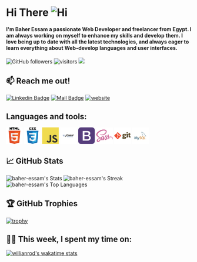 
# Hi There <img src="https://user-images.githubusercontent.com/1303154/88677602-1635ba80-d120-11ea-84d8-d263ba5fc3c0.gif" width="30px" height="30px" alt="Hi">

#### I'm Baher Essam a passionate Web Developer and freelancer from Egypt. I am always working on myself to enhance my skills and develop them. I love being up to date with all the latest technologies, and always eager to learn everything about  Web-develop languages and user interfaces.

![GitHub followers](https://img.shields.io/github/followers/Baher-essam?label=Follow&style=social)
![visitors](https://visitor-badge.glitch.me/badge?page_id=Baher-essam)
[![](https://img.shields.io/badge/%F0%9F%93%9D-Resume-blue)](https://drive.google.com/file/d/1NKxVa9dyyU4YVLkWI_-IVWPGz3Xj_p0t/view?usp=sharing)
<br/>


## 📫 Reach me out!
[![Linkedin Badge](https://img.shields.io/badge/-linkedin-0e76a8?style=flat&labelColor=0e76a8&logo=linkedin&logoColor=white)](https://www.linkedin.com/in/baher-essam/) 
[![Mail Badge](https://img.shields.io/badge/-mail-c0392b?style=flat&labelColor=c0392b&logo=gmail&logoColor=white)](mailto:baher.essam@gmail.com)
[![website](https://img.shields.io/badge/Website-46a2f1.svg?&style=flat-square&logo=Google-Chrome&logoColor=white&link=https://baher-essam.com/)](https://baher-essam.com/)


## Languages and tools:  

<code><img height="45" src="https://raw.githubusercontent.com/github/explore/5c058a388828bb5fde0bcafd4bc867b5bb3f26f3/topics/html/html.png"></code>
<code><img height="45" src="https://raw.githubusercontent.com/github/explore/5c058a388828bb5fde0bcafd4bc867b5bb3f26f3/topics/css/css.png"></code>
<code><img height="45" src="https://raw.githubusercontent.com/github/explore/80688e429a7d4ef2fca1e82350fe8e3517d3494d/topics/javascript/javascript.png"></code>
<code><img height="45" src="https://raw.githubusercontent.com/github/explore/80688e429a7d4ef2fca1e82350fe8e3517d3494d/topics/jquery/jquery.png"></code>
<code><img height="45" src="https://raw.githubusercontent.com/github/explore/80688e429a7d4ef2fca1e82350fe8e3517d3494d/topics/bootstrap/bootstrap.png"></code>
<code><img height="45" src="https://raw.githubusercontent.com/github/explore/80688e429a7d4ef2fca1e82350fe8e3517d3494d/topics/sass/sass.png"></code>
<code><img height="45" src="https://raw.githubusercontent.com/github/explore/80688e429a7d4ef2fca1e82350fe8e3517d3494d/topics/git/git.png"></code>
<code><img height="45" src="https://raw.githubusercontent.com/github/explore/80688e429a7d4ef2fca1e82350fe8e3517d3494d/topics/mysql/mysql.png"></code>




## 📈 GitHub Stats
![baher-essam's Stats](https://github-readme-stats.vercel.app/api?username=baher-essam&theme=vue-dark&show_icons=true&hide_border=true&count_private=true)
![baher-essam's Streak](https://github-readme-streak-stats.herokuapp.com/?user=baher-essam&theme=vue-dark&hide_border=true)
![baher-essam's Top Languages](https://github-readme-stats.vercel.app/api/top-langs/?username=baher-essam&theme=vue-dark&show_icons=true&hide_border=true&layout=compact)
## 🏆 GitHub Trophies
[![trophy](https://github-profile-trophy.vercel.app/?username=Baher-essam&theme=nord&column=8)](https://github.com/ryo-ma/github-profile-trophy)

## 🧑‍💻  This week, I spent my time on:
[![willianrod's wakatime stats](https://github-readme-stats.vercel.app/api/wakatime?username=BaherEssam&line_height=27&title_color=6aa6f8&text_color=38bcad&icon_color=6aa6f8&bg_color=1a1b27)](https://github.com/anuraghazra/github-readme-stats)
